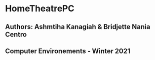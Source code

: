 # HomeTheatrePC
## Authors: Ashmtiha Kanagiah & Bridjette Nania Centro
## Computer Environements - Winter 2021
